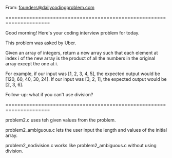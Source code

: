 From: founders@dailycodingproblem.com

=====================================================================

Good morning! Here's your coding interview problem for today.

This problem was asked by Uber.

Given an array of integers, return a new array such that each element at index i of the new array is the product of all the numbers in the original array except the one at i.

For example, if our input was [1, 2, 3, 4, 5], the expected output would be [120, 60, 40, 30, 24]. If our input was [3, 2, 1], the expected output would be [2, 3, 6].

Follow-up: what if you can't use division?

=====================================================================

problem2.c uses teh given values from the problem.

problem2_ambiguous.c lets the user input the length and values of the initial array.

problem2_nodivision.c works like problem2_ambiguous.c without using division.